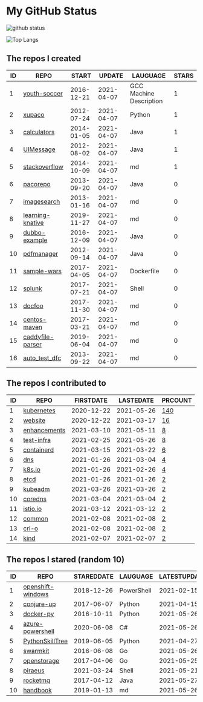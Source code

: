 # My GitHub Status

<img src="https://github-readme-stats-1.yihong0618.vercel.app/api?username=pacoxu&show_icons=true&&&hide_title=true&count_private=true" alt="github status" />

![Top Langs](https://github-readme-stats-1.yihong0618.vercel.app/api/top-langs/?username=pacoxu&layout=compact)

<!--START_SECTION:my_github-->
## The repos I created
| ID |                              REPO                              |   START    |   UPDATE   |        LAUGUAGE         | STARS |
|----|----------------------------------------------------------------|------------|------------|-------------------------|-------|
|  1 | [youth-soccer](https://github.com/pacoxu/youth-soccer)         | 2016-12-21 | 2021-04-07 | GCC Machine Description |     1 |
|  2 | [xupaco](https://github.com/pacoxu/xupaco)                     | 2012-07-24 | 2021-04-07 | Python                  |     1 |
|  3 | [calculators](https://github.com/pacoxu/calculators)           | 2014-01-05 | 2021-04-07 | Java                    |     1 |
|  4 | [UIMessage](https://github.com/pacoxu/UIMessage)               | 2012-08-02 | 2021-04-07 | Java                    |     1 |
|  5 | [stackoverflow](https://github.com/pacoxu/stackoverflow)       | 2014-10-09 | 2021-04-07 | md                      |     1 |
|  6 | [pacorepo](https://github.com/pacoxu/pacorepo)                 | 2013-09-20 | 2021-04-07 | Java                    |     0 |
|  7 | [imagesearch](https://github.com/pacoxu/imagesearch)           | 2013-01-16 | 2021-04-07 | md                      |     0 |
|  8 | [learning-knative](https://github.com/pacoxu/learning-knative) | 2019-11-27 | 2021-04-07 | md                      |     0 |
|  9 | [dubbo-example](https://github.com/pacoxu/dubbo-example)       | 2016-12-09 | 2021-04-07 | Java                    |     0 |
| 10 | [pdfmanager](https://github.com/pacoxu/pdfmanager)             | 2012-09-14 | 2021-04-07 | Java                    |     0 |
| 11 | [sample-wars](https://github.com/pacoxu/sample-wars)           | 2017-04-05 | 2021-04-07 | Dockerfile              |     0 |
| 12 | [splunk](https://github.com/pacoxu/splunk)                     | 2017-07-21 | 2021-04-07 | Shell                   |     0 |
| 13 | [docfoo](https://github.com/pacoxu/docfoo)                     | 2017-11-30 | 2021-04-07 | md                      |     0 |
| 14 | [centos-maven](https://github.com/pacoxu/centos-maven)         | 2017-03-21 | 2021-04-07 | md                      |     0 |
| 15 | [caddyfile-parser](https://github.com/pacoxu/caddyfile-parser) | 2019-06-04 | 2021-04-07 | md                      |     0 |
| 16 | [auto_test_dfc](https://github.com/pacoxu/auto_test_dfc)       | 2013-09-22 | 2021-04-07 | md                      |     0 |

## The repos I contributed to
| ID |                            REPO                            | FIRSTDATE  | LASTEDATE  |                                     PRCOUNT                                     |
|----|------------------------------------------------------------|------------|------------|---------------------------------------------------------------------------------|
|  1 | [kubernetes](https://github.com/kubernetes/kubernetes)     | 2020-12-22 | 2021-05-26 | [140](https://github.com/kubernetes/kubernetes/pulls?q=is%3Apr+author%3Apacoxu) |
|  2 | [website](https://github.com/kubernetes/website)           | 2020-12-22 | 2021-03-17 | [16](https://github.com/kubernetes/website/pulls?q=is%3Apr+author%3Apacoxu)     |
|  3 | [enhancements](https://github.com/kubernetes/enhancements) | 2021-03-10 | 2021-05-11 | [8](https://github.com/kubernetes/enhancements/pulls?q=is%3Apr+author%3Apacoxu) |
|  4 | [test-infra](https://github.com/kubernetes/test-infra)     | 2021-02-25 | 2021-05-26 | [8](https://github.com/kubernetes/test-infra/pulls?q=is%3Apr+author%3Apacoxu)   |
|  5 | [containerd](https://github.com/containerd/containerd)     | 2021-03-15 | 2021-03-22 | [6](https://github.com/containerd/containerd/pulls?q=is%3Apr+author%3Apacoxu)   |
|  6 | [dns](https://github.com/kubernetes/dns)                   | 2021-01-26 | 2021-03-04 | [4](https://github.com/kubernetes/dns/pulls?q=is%3Apr+author%3Apacoxu)          |
|  7 | [k8s.io](https://github.com/kubernetes/k8s.io)             | 2021-01-26 | 2021-02-26 | [4](https://github.com/kubernetes/k8s.io/pulls?q=is%3Apr+author%3Apacoxu)       |
|  8 | [etcd](https://github.com/etcd-io/etcd)                    | 2021-01-26 | 2021-01-26 | [2](https://github.com/etcd-io/etcd/pulls?q=is%3Apr+author%3Apacoxu)            |
|  9 | [kubeadm](https://github.com/kubernetes/kubeadm)           | 2021-03-26 | 2021-03-26 | [2](https://github.com/kubernetes/kubeadm/pulls?q=is%3Apr+author%3Apacoxu)      |
| 10 | [coredns](https://github.com/coredns/coredns)              | 2021-03-04 | 2021-03-04 | [2](https://github.com/coredns/coredns/pulls?q=is%3Apr+author%3Apacoxu)         |
| 11 | [istio.io](https://github.com/istio/istio.io)              | 2021-03-12 | 2021-03-12 | [2](https://github.com/istio/istio.io/pulls?q=is%3Apr+author%3Apacoxu)          |
| 12 | [common](https://github.com/containers/common)             | 2021-02-08 | 2021-02-08 | [2](https://github.com/containers/common/pulls?q=is%3Apr+author%3Apacoxu)       |
| 13 | [cri-o](https://github.com/cri-o/cri-o)                    | 2021-02-08 | 2021-02-08 | [2](https://github.com/cri-o/cri-o/pulls?q=is%3Apr+author%3Apacoxu)             |
| 14 | [kind](https://github.com/kubernetes-sigs/kind)            | 2021-02-07 | 2021-02-07 | [2](https://github.com/kubernetes-sigs/kind/pulls?q=is%3Apr+author%3Apacoxu)    |

## The repos I stared (random 10)
| ID |                                REPO                                 | STAREDDATE |  LAUGUAGE  | LATESTUPDATE |
|----|---------------------------------------------------------------------|------------|------------|--------------|
|  1 | [openshift-windows](https://github.com/openshift/openshift-windows) | 2018-12-26 | PowerShell | 2021-02-15   |
|  2 | [conjure-up](https://github.com/conjure-up/conjure-up)              | 2017-06-07 | Python     | 2021-04-15   |
|  3 | [docker-py](https://github.com/docker/docker-py)                    | 2016-10-11 | Python     | 2021-05-26   |
|  4 | [azure-powershell](https://github.com/Azure/azure-powershell)       | 2020-06-08 | C#         | 2021-05-26   |
|  5 | [PythonSkillTree](https://github.com/w4n9H/PythonSkillTree)         | 2019-06-05 | Python     | 2021-04-27   |
|  6 | [swarmkit](https://github.com/docker/swarmkit)                      | 2016-06-08 | Go         | 2021-05-26   |
|  7 | [openstorage](https://github.com/libopenstorage/openstorage)        | 2017-04-06 | Go         | 2021-05-25   |
|  8 | [piraeus](https://github.com/piraeusdatastore/piraeus)              | 2021-03-24 | Shell      | 2021-05-21   |
|  9 | [rocketmq](https://github.com/apache/rocketmq)                      | 2017-04-12 | Java       | 2021-05-27   |
| 10 | [handbook](https://github.com/basecamp/handbook)                    | 2019-01-13 | md         | 2021-05-26   |

<!--END_SECTION:my_github-->
